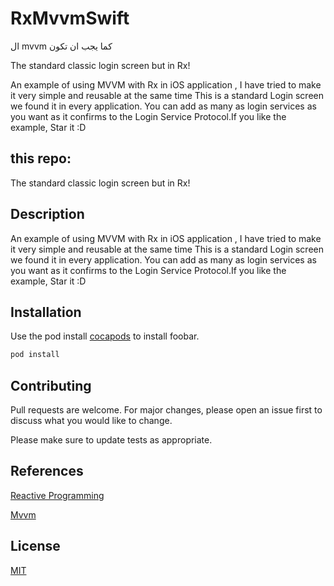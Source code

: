 # RxMvvmSwift

ال mvvm كما يجب ان تكون


The standard classic login screen but in Rx!

An example of using MVVM with Rx in iOS application , I have tried to make it very simple and reusable at the same time 
This is a standard Login screen we found it in every application. 
You can add as many as login services as you want as it confirms to the Login Service Protocol.If you like the example, Star it :D


## this repo:

The standard classic login screen but in Rx!

## Description
An example of using MVVM with Rx in iOS application , I have tried to make it very simple and reusable at the same time 
This is a standard Login screen we found it in every application. 
You can add as many as login services as you want as it confirms to the Login Service Protocol.If you like the example, Star it :D


## Installation

Use the pod install [cocapods](https://cocoapods.org/) to install foobar.

```bash
pod install
```


## Contributing
Pull requests are welcome. For major changes, please open an issue first to discuss what you would like to change.

Please make sure to update tests as appropriate.

## References
[Reactive Programming](https://medium.freecodecamp.org/an-introduction-to-functional-reactive-programming-in-redux-b0c14d097836)


[Mvvm](https://www.wintellect.com/model-view-viewmodel-mvvm-explained/)


## License
[MIT](https://choosealicense.com/licenses/mit/)
